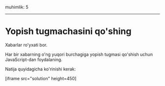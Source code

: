muhimlik: 5

---

# Yopish tugmachasini qo'shing

Xabarlar ro'yxati bor.

Har bir xabarning o'ng yuqori burchagiga yopish tugmasi qo'shish uchun JavaScript-dan foydalaning.

Natija quyidagicha ko'rinishi kerak:

[iframe src="solution" height=450]
